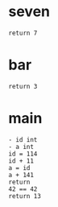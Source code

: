 # seven
    return 7

# bar
    return 3
# main
    - id int
    - a int
    id = 114
	id + 11
    a = id
    a + 141
    return
    42 == 42
    return 13
